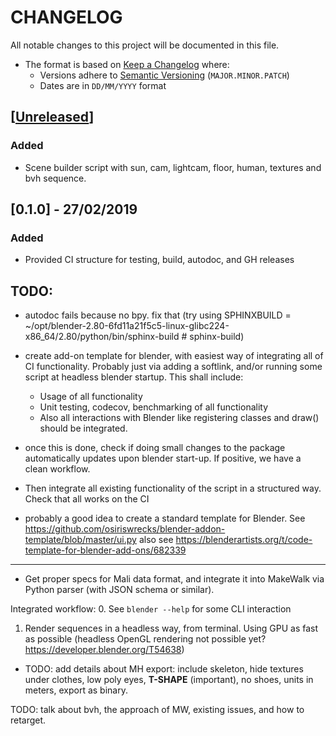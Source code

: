 # CHANGELOG
All notable changes to this project will be documented in this file.

* The format is based on [Keep a Changelog](https://keepachangelog.com/en/1.0.0/) where:
  - Versions adhere to [Semantic Versioning](https://semver.org/spec/v2.0.0.html) (`MAJOR.MINOR.PATCH`)
  - Dates are in `DD/MM/YYYY` format





## [[Unreleased](https://github.com/andres-fr/human-renderer/compare/0.1.0...HEAD)]

### Added
- Scene builder script with sun, cam, lightcam, floor, human, textures and bvh sequence.

## [0.1.0] - 27/02/2019

### Added
- Provided CI structure for testing, build, autodoc, and GH releases


## TODO:


- autodoc fails because no bpy. fix that (try using SPHINXBUILD   = ~/opt/blender-2.80-6fd11a21f5c5-linux-glibc224-x86_64/2.80/python/bin/sphinx-build # sphinx-build)

- create add-on template for blender, with easiest way of integrating all of CI functionality. Probably just via adding a softlink, and/or running some script at headless blender startup. This shall include:
  - Usage of all functionality
  - Unit testing, codecov, benchmarking of all functionality
  - Also all interactions with Blender like registering classes and draw() should be integrated.


- once this is done, check if doing small changes to the package automatically updates upon blender start-up. If positive, we have a clean workflow.

- Then integrate all existing functionality of the script in a structured way. Check that all works on the CI

- probably a good idea to create a standard template for Blender. See https://github.com/osiriswrecks/blender-addon-template/blob/master/ui.py
also see https://blenderartists.org/t/code-template-for-blender-add-ons/682339



-----------------------------------------



- Get proper specs for Mali data format, and integrate it into MakeWalk via Python parser (with JSON schema or similar).


Integrated workflow:
   0. See `blender --help` for some CLI interaction
   1. Render sequences in a headless way, from terminal. Using GPU as fast as possible (headless OpenGL rendering not possible yet? https://developer.blender.org/T54638)
   
* TODO: add details about MH export: include skeleton, hide textures under clothes, low poly eyes, **T-SHAPE** (important), no shoes, units in meters, export as binary.

TODO: talk about bvh, the approach of MW, existing issues, and how to retarget.

